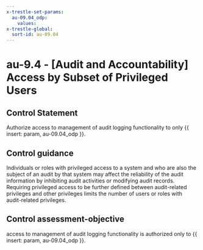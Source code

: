 ```yaml
---
x-trestle-set-params:
  au-09.04_odp:
    values:
x-trestle-global:
  sort-id: au-09.04
---
```


# au-9.4 - \[Audit and Accountability\] Access by Subset of Privileged Users

## Control Statement

Authorize access to management of audit logging functionality to only {{ insert: param, au-09.04_odp }}.

## Control guidance

Individuals or roles with privileged access to a system and who are also the subject of an audit by that system may affect the reliability of the audit information by inhibiting audit activities or modifying audit records. Requiring privileged access to be further defined between audit-related privileges and other privileges limits the number of users or roles with audit-related privileges.

## Control assessment-objective

access to management of audit logging functionality is authorized only to {{ insert: param, au-09.04_odp }}.
